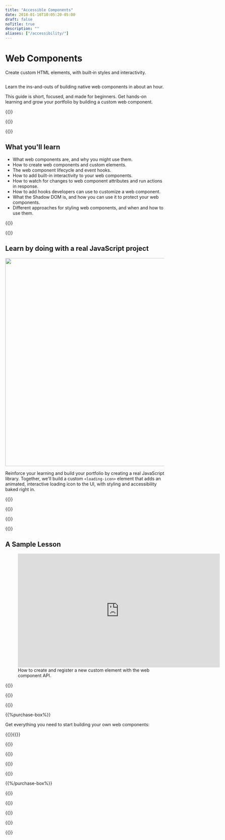 ```yaml
---
title: "Accessible Components"
date: 2018-01-16T10:05:20-05:00
draft: false
noTitle: true
description: ""
aliases: ["/accessibility/"]
---
```


<h1 class="no-padding-top no-margin-bottom h5 text-sans">Web Components</h1>
<p><span class="text-xlarge text-serif">Create custom HTML elements, with built&#8209;in styles and&nbsp;interactivity.</span></p>

<img class="img-center img-hero" alt="" src="/img/guides/web-components.png">

<span class="text-large">Learn the ins-and-outs of building native web components in about an hour.</span>

This guide is short, focused, and made for beginners. Get hands-on learning and grow your portfolio by building a custom web component.

{{<cta for="guide">}}

<div class="padding-bottom-small">{{<pricing-link>}}</div>

{{<used-by>}}

## What you'll learn

- What web components are, and why you might use them.
- How to create web components and custom elements.
- The web component lifecycle and event hooks.
- How to add built-in interactivity to your web components.
- How to watch for changes to web component attributes and run actions in response.
- How to add hooks developers can use to customize a web component.
- What the Shadow DOM is, and how you can use it to protect your web components.
- Different approaches for styling web components, and when and how to use them.

{{<formats>}}

{{<testimonial-group group="learn">}}

## Learn by doing with a real JavaScript project

<p class="no-margin-bottom"><img src="/img/projects/web-components.png" alt="" width="1080" height="658" class="no-margin-bottom img-center"></p>

Reinforce your learning and build your portfolio by creating a real JavaScript library. Together, we'll build a custom `<loading-icon>` element that adds an animated, interactive loading icon to the UI, with styling and accessibility baked right in.

{{<bonuses>}}

{{<pricing-link>}}

{{<testimonial-group group="slack">}}

{{<skills>}}

## A Sample Lesson

<figure>
	<iframe class="no-margin-bottom" src="https://player.vimeo.com/video/719983458?h=32d8fd4b8d" width="640" height="360" frameborder="0" allow="autoplay; fullscreen; picture-in-picture" allowfullscreen></iframe>
	<figcaption>How to create and register a new custom element with the web component API.</figcaption>
</figure>

{{<sample>}}

{{<money-back>}}

{{<cta for="bio">}}

{{%purchase-box%}}

Get everything you need to start building your own web components:

{{<purchase-summary>}}{{</purchase-summary>}}

{{<cta for="guide-buy">}}

{{<purchase-link product="accessibleComponents">}}

{{<purchase-upsell upsell="expert">}}

{{<sales-numbers>}}

{{%/purchase-box%}}

{{<testimonial-group group="purchase">}}

{{<faq>}}

{{<pricing-link>}}

{{<testimonial-group group="faq">}}

{{<not-ready-yet>}}